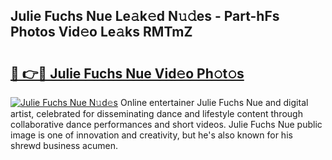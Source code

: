 ## Julie Fuchs Nue Le𝚊k𝚎d N𝚞𝚍es - Part-hFs Photos Vid𝚎o Le𝚊ks RMTmZ

# <h2><a href="http://fb3tmo.evod.top/?m=Julie+Fuchs+Nue">🔗 👉🔴 Julie Fuchs Nue Vid𝚎o Ph𝚘t𝚘s</a></h2>

[![Julie Fuchs Nue N𝚞d𝚎s](https://i.imgur.com/8V9OHl7.gif)](http://fb3tmo.evod.top/?m=Julie+Fuchs+Nue)
Online entertainer Julie Fuchs Nue and digital artist, celebrated for disseminating dance and lifestyle content through collaborative dance performances and short videos. Julie Fuchs Nue public image is one of innovation and creativity, but he's also known for his shrewd business acumen. 
